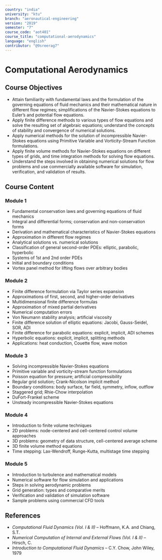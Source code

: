 ```yaml
---
country: "india"
university: "ktu"
branch: "aeronautical-engineering"
version: "2019"
semester: "7"
course_code: "aot401"
course_title: "computational-aerodynamics"
language: "english"
contributor: "@9sreerag7"
---
```


# Computational Aerodynamics

## Course Objectives

- Attain familiarity with fundamental laws and the formulation of the governing equations of fluid mechanics and their mathematical nature in different flow regimes; simplifications of the Navier-Stokes equations to Euler’s and potential flow equations.
- Apply finite difference methods to various types of flow equations and solve the resulting set of algebraic equations; understand the concepts of stability and convergence of numerical solutions.
- Apply numerical methods for the solution of incompressible Navier-Stokes equations using Primitive Variable and Vorticity-Stream Function formulations.
- Apply finite volume methods for Navier-Stokes equations on different types of grids, and time integration methods for solving flow equations.
- Understand the steps involved in obtaining numerical solutions for flow problems and use commercially available software for simulation, verification, and validation of results.

## Course Content

### Module 1

- Fundamental conservation laws and governing equations of fluid mechanics  
- Integral and differential forms; conservation and non-conservation forms  
- Derivation and mathematical characteristics of Navier-Stokes equations  
- Approximation in different flow regimes  
- Analytical solutions vs. numerical solutions  
- Classification of general second-order PDEs: elliptic, parabolic, hyperbolic  
- Systems of 1st and 2nd order PDEs  
- Initial and boundary conditions  
- Vortex panel method for lifting flows over arbitrary bodies

### Module 2

- Finite difference formulation via Taylor series expansion  
- Approximations of first, second, and higher-order derivatives  
- Multidimensional finite difference formulas  
- Approximation of mixed partial derivatives  
- Numerical computation errors  
- Von Neumann stability analysis; artificial viscosity  
- Finite difference solution of elliptic equations: Jacobi, Gauss-Seidel, SOR, ADI  
- Finite difference for parabolic equations: explicit, implicit, ADI schemes  
- Hyperbolic equations: explicit, implicit, splitting methods  
- Applications: heat conduction, Couette flow, wave motion

### Module 3

- Solving incompressible Navier-Stokes equations  
- Primitive variable and vorticity-stream function formulations  
- Poisson equation for pressure; artificial compressibility  
- Regular grid solution; Crank-Nicolson implicit method  
- Boundary conditions: body surface, far field, symmetry, inflow, outflow  
- Staggered grid; Rhie-Chow interpolation  
- DuFort-Frankel scheme  
- Unsteady incompressible Navier-Stokes equations

### Module 4

- Introduction to finite volume techniques  
- 2D problems: node-centered and cell-centered control volume approaches  
- 3D problems: geometry of data structure, cell-centered average scheme  
- 3D finite volume method equations  
- Time stepping: Lax-Wendroff, Runge-Kutta, multistage time stepping

### Module 5

- Introduction to turbulence and mathematical models  
- Numerical software for flow simulation and applications  
- Steps in solving aerodynamic problems  
- Grid generation: types and comparative merits  
- Verification and validation of simulation software  
- Sample problems using commercial CFD tools

## References

- *Computational Fluid Dynamics (Vol. I & II)* – Hoffmann, K.A. and Chiang, S.T.  
- *Numerical Computation of Internal and External Flows (Vol. I & II)* – Hirsch, C.  
- *Introduction to Computational Fluid Dynamics* – C.Y. Chow, John Wiley, 1979
